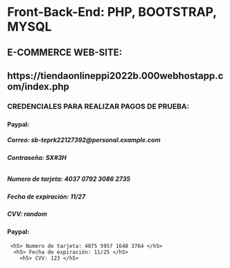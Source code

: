 # Front-Back-End: PHP, BOOTSTRAP, MYSQL

<h2>E-COMMERCE WEB-SITE: </h2>

<h2> https://tiendaonlineppi2022b.000webhostapp.com/index.php </h2>

<h3> CREDENCIALES PARA REALIZAR PAGOS DE PRUEBA: <h3>
  
<h4> Paypal: </h4>
  
  <h5> Correo: sb-teprk22127392@personal.example.com </h5>
   <h5> Contraseña: SX#3H<h6 </h5>
     <h5> Numero de tarjeta: 4037 0792 3086 2735 </h5>
      <h5> Fecha de expiración: 11/27 </h5>
        <h5> CVV: random </h5>
     
<h4> Paypal: </h4>
     
     <h5> Numero de tarjeta: 4075 5957 1648 3764 </h5>
      <h5> Fecha de expiración: 11/25 </h5>
        <h5> CVV: 123 </h5>
     
  

 
 
  
 
